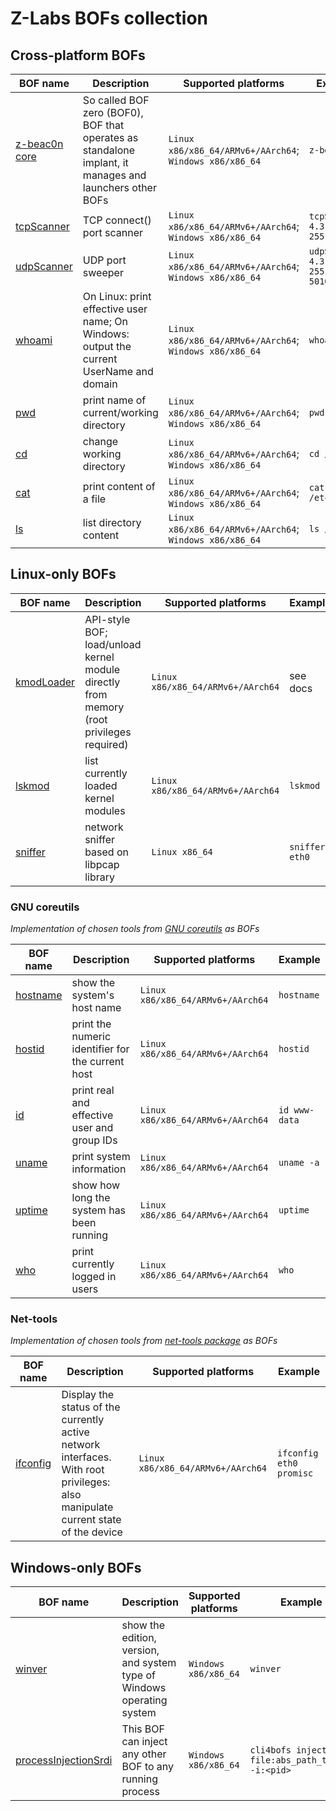 # Z-Labs BOFs collection

## Cross-platform BOFs

| BOF name  | Description | Supported platforms | Example
| ------------- | ---------------------------------------------------- | --------------------------- | ------------------ |
| [z-beac0n core](src/z-beac0n-core.zig) | So called BOF zero (BOF0), BOF that operates as standalone implant, it manages and launchers other BOFs | `Linux x86/x86_64/ARMv6+/AArch64`; `Windows x86/x86_64` | `z-beac0n` |
| [tcpScanner](src/tcpScanner.zig)  | TCP connect() port scanner  | `Linux x86/x86_64/ARMv6+/AArch64`; `Windows x86/x86_64` | `tcpScanner 4.3.2.1-255:22,80` |
| [udpScanner](src/udpScanner.zig) | UDP port sweeper | `Linux x86/x86_64/ARMv6+/AArch64`; `Windows x86/x86_64` | `udpScanner 4.3.2.1-255:5000-5010` |
| [whoami](src/whoami.zig) | On Linux: print effective user name; On Windows: output the current UserName and domain | `Linux x86/x86_64/ARMv6+/AArch64`; `Windows x86/x86_64` | `whoami` |
| [pwd](src/pwd.zig) | print name of current/working directory | `Linux x86/x86_64/ARMv6+/AArch64`; `Windows x86/x86_64` | `pwd` |
| [cd](src/cd.zig) | change working directory | `Linux x86/x86_64/ARMv6+/AArch64`; `Windows x86/x86_64` | `cd /` |
| [cat](src/cat.zig) | print content of a file | `Linux x86/x86_64/ARMv6+/AArch64`; `Windows x86/x86_64` | `cat /etc/passwd` |
| [ls](src/ls.zig) | list directory content | `Linux x86/x86_64/ARMv6+/AArch64`; `Windows x86/x86_64` | `ls /etc` |

## Linux-only BOFs

| BOF name  | Description | Supported platforms | Example
| ------------- | ---------------------------------------------------- | --------------------------- | ------------------ |
| [kmodLoader](src/kmodLoader.zig) | API-style BOF; load/unload kernel module directly from memory (root privileges required) | `Linux x86/x86_64/ARMv6+/AArch64` | see docs |
| [lskmod](src/lskmod.zig) | list currently loaded kernel modules | `Linux x86/x86_64/ARMv6+/AArch64` | `lskmod` |
| [sniffer](src/sniffer.c) | network sniffer based on libpcap library | `Linux x86_64` | `sniffer eth0` |

### GNU coreutils

*Implementation of chosen tools from [GNU coreutils](http://git.savannah.gnu.org/gitweb/?p=coreutils.git) as BOFs*

| BOF name  | Description | Supported platforms | Example
| ------------- | ---------------------------------------------------- | --------------------------- | ------------------ |
| [hostname](src/coreutils/hostname.zig) | show the system's host name | `Linux x86/x86_64/ARMv6+/AArch64` | `hostname` |
| [hostid](src/coreutils/hostid.zig) | print the numeric identifier for the current host | `Linux x86/x86_64/ARMv6+/AArch64` | `hostid` |
| [id](src/coreutils/id.zig) | print real and effective user and group IDs | `Linux x86/x86_64/ARMv6+/AArch64` | `id www-data` |
| [uname](src/coreutils/uname.zig) | print system information | `Linux x86/x86_64/ARMv6+/AArch64` | `uname -a` |
| [uptime](src/coreutils/uptime.zig) | show how long the system has been running | `Linux x86/x86_64/ARMv6+/AArch64` | `uptime` |
| [who](src/coreutils/who.zig) | print currently logged in users | `Linux x86/x86_64/ARMv6+/AArch64` | `who` |

### Net-tools

*Implementation of chosen tools from [net-tools package](https://salsa.debian.org/debian/net-tools) as BOFs*

| BOF name  | Description | Supported platforms | Example
| ------------- | ---------------------------------------------------- | --------------------------- | ------------------ |
| [ifconfig](src/net-tools/ifconfig.zig) | Display the status of the currently active network interfaces. With root privileges: also manipulate current state of the device | `Linux x86/x86_64/ARMv6+/AArch64` | `ifconfig eth0 promisc` |

## Windows-only BOFs

| BOF name  | Description | Supported platforms | Example
| ------------- | ---------------------------------------------------- | --------------------------- | ------------------ |
| [winver](src/wWinver.zig) | show the edition, version, and system type of Windows operating system | `Windows x86/x86_64` | `winver` |
| [processInjectionSrdi](src/wProcessInjectionSrdi.zig) | This BOF can inject any other BOF to any running process | `Windows x86/x86_64` | `cli4bofs inject file:abs_path_to_bof -i:<pid>` |

